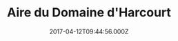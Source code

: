 ---
date: 2017-04-12T09:44:56.000Z
title: Aire du Domaine d'Harcourt
latitude: 49.24265550502922
longitude: 0.7743344952478999
category: checkin
---